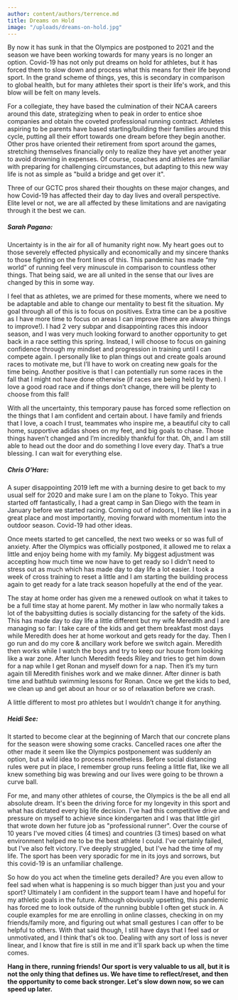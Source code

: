 ```yaml
---
author: content/authors/terrence.md
title: Dreams on Hold
image: "/uploads/dreams-on-hold.jpg"
---
```


By now it has sunk in that the Olympics are postponed to 2021 and the season we have been working towards for many years is no longer an option. Covid-19 has not only put dreams on hold for athletes, but it has forced them to slow down and process what this means for their life beyond sport. In the grand scheme of things, yes, this is secondary in comparison to global health, but for many athletes their sport is their life's work, and this blow will be felt on many levels.

<!-- excerpt -->

For a collegiate, they have based the culmination of their NCAA careers around this date, strategizing when to peak in order to entice shoe companies and obtain the coveted professional running contract. Athletes aspiring to be parents have based starting/building their families around this cycle, putting all their effort towards one dream before they begin another. Other pros have oriented their retirement from sport around the games, stretching themselves financially only to realize they have yet another year to avoid drowning in expenses. Of course, coaches and athletes are familiar with preparing for challenging circumstances, but adapting to this new way life is not as simple as "build a bridge and get over it".

Three of our GCTC pros shared their thoughts on these major changes, and how Covid-19 has affected their day to day lives and overall perspective. Elite level or not, we are all affected by these limitations and are navigating through it the best we can.

##### Sarah Pagano:

Uncertainty is in the air for all of humanity right now. My heart goes out to those severely effected physically and economically and my sincere thanks to those fighting on the front lines of this. This pandemic has made “my world” of running feel very minuscule in comparison to countless other things. That being said, we are all united in the sense that our lives are changed by this in some way.

I feel that as athletes, we are primed for these moments, where we need to be adaptable and able to change our mentality to best fit the situation. My goal through all of this is to focus on positives. Extra time can be a positive as I have more time to focus on areas I can improve (there are always things to improve!). I had 2 very subpar and disappointing races this indoor season, and I was very much looking forward to another opportunity to get back in a race setting this spring. Instead, I will choose to focus on gaining confidence through my mindset and progression in training until I can compete again. I personally like to plan things out and create goals around races to motivate me, but I’ll have to work on creating new goals for the time being. Another positive is that I can potentially run some races in the fall that I might not have done otherwise (if races are being held by then). I love a good road race and if things don’t change, there will be plenty to choose from this fall!

With all the uncertainty, this temporary pause has forced some reflection on the things that I am confident and certain about. I have family and friends that I love, a coach I trust, teammates who inspire me, a beautiful city to call home, supportive adidas shoes on my feet, and big goals to chase. Those things haven’t changed and I’m incredibly thankful for that. Oh, and I am still able to head out the door and do something I love every day. That‘s a true blessing. I can wait for everything else.

##### Chris O'Hare:

A super disappointing 2019 left me with a burning desire to get back to my usual self for 2020 and make sure I am on the plane to Tokyo. This year started off fantastically, I had a great camp in San Diego with the team in January before we started racing. Coming out of indoors, I felt like I was in a great place and most importantly, moving forward with momentum into the outdoor season. Covid-19 had other ideas.

Once meets started to get cancelled, the next two weeks or so was full of anxiety. After the Olympics was officially postponed, it allowed me to relax a little and enjoy being home with my family. My biggest adjustment was accepting how much time we now have to get ready so I didn’t need to stress out as much which has made day to day life a lot easier. I took a week of cross training to reset a little and I am starting the building process again to get ready for a late track season hopefully at the end of the year.

The stay at home order has given me a renewed outlook on what it takes to be a full time stay at home parent. My mother in law who normally takes a lot of the babysitting duties is socially distancing for the safety of the kids. This has made day to day life a little different but my wife Meredith and I are managing so far:
I take care of the kids and get them breakfast most days while Meredith does her at home workout and gets ready for the day.
Then I go run and do my core & ancillary work before we switch again.
Meredith then works while I watch the boys and try to keep our house from looking like a war zone.
After lunch Meredith feeds Riley and tries to get him down for a nap while I get Ronan and myself down for a nap.
Then it’s my turn again till Meredith finishes work and we make dinner.
After dinner is bath time and bathtub swimming lessons for Ronan. Once we get the kids to bed, we clean up and get about an hour or so of relaxation before we crash.

A little different to most pro athletes but I wouldn’t change it for anything.

##### Heidi See:

It started to become clear at the beginning of March that our concrete plans for the season were showing some cracks. Cancelled races one after the other made it seem like the Olympics postponement was suddenly an option, but a wild idea to process nonetheless. Before social distancing rules were put in place, I remember group runs feeling a little flat, like we all knew something big was brewing and our lives were going to be thrown a curve ball.

For me, and many other athletes of course, the Olympics is the be all end all absolute dream. It's been the driving force for my longevity in this sport and what has dictated every big life decision. I've had this competitive drive and pressure on myself to achieve since kindergarten and I was that little girl that wrote down her future job as "professional runner". Over the course of 10 years I've moved cities (4 times) and countries (3 times) based on what environment helped me to be the best athlete I could. I've certainly failed, but I've also felt victory. I've deeply struggled, but I've had the time of my life. The sport has been very sporadic for me in its joys and sorrows, but this covid-19 is an unfamiliar challenge.

So how do you act when the timeline gets derailed? Are you even allow to feel sad when what is happening is so much bigger than just you and your sport? Ultimately I am confident in the support team I have and hopeful for my athletic goals in the future. Although obviously upsetting, this pandemic has forced me to look outside of the running bubble I often get stuck in. A couple examples for me are enrolling in online classes, checking in on my friends/family more, and figuring out what small gestures I can offer to be helpful to others. With that said though, I still have days that I feel sad or unmotivated, and I think that's ok too. Dealing with any sort of loss is never linear, and I know that fire is still in me and it'll spark back up when the time comes.

**Hang in there, running friends! Our sport is very valuable to us all, but it is not the only thing that defines us. We have time to reflect/reset, and then the opportunity to come back stronger. Let's slow down now, so we can speed up later.**
